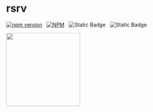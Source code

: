 # rsrv

[![npm version](https://badge.fury.io/js/rsrv.svg)](https://badge.fury.io/js/rsrv) &nbsp; [![NPM](https://nodei.co/npm/rsrv.png)](https://nodei.co/npm/rsrv/) &nbsp; ![Static Badge](https://img.shields.io/badge/build-passing-brightgreen) &nbsp; ![Static Badge](https://img.shields.io/badge/package_status-experimental-yellow)

<img src="https://mir-s3-cdn-cf.behance.net/project_modules/disp/fe36cc42774743.57ee5f329fae6.gif" height="200px" width="auto">

